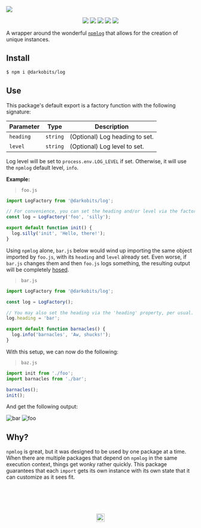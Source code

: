 <a href="#top" id="top">
  <img src="https://user-images.githubusercontent.com/441546/41699021-76157614-74d6-11e8-9ad0-13708b41176e.png" style="max-width: 100%">
</a>
<p align="center">
  <a href="https://www.npmjs.com/package/@darkobits/log"><img src="https://img.shields.io/npm/v/@darkobits/log.svg?style=flat-square"></a>
  <a href="https://travis-ci.org/darkobits/log"><img src="https://img.shields.io/travis/darkobits/log.svg?style=flat-square"></a>
  <a href="https://david-dm.org/darkobits/log"><img src="https://img.shields.io/david/darkobits/log.svg?style=flat-square"></a>
  <a href="https://github.com/conventional-changelog/standard-version"><img src="https://img.shields.io/badge/conventional%20commits-1.0.0-027dc6.svg?style=flat-square"></a>
  <a href="https://github.com/sindresorhus/xo"><img src="https://img.shields.io/badge/code_style-XO-e271a5.svg?style=flat-square"></a>
</p>

A wrapper around the wonderful [`npmlog`](https://github.com/npm/npmlog) that allows for the creation of unique instances.

## Install

```bash
$ npm i @darkobits/log
```

## Use

This package's default export is a factory function with the following signature:

|Parameter|Type|Description|
|---|---|---|
|`heading`|`string`|(Optional) Log heading to set.|
|`level`|`string`|(Optional) Log level to set.|

Log level will be set to `process.env.LOG_LEVEL` if set. Otherwise, it will use the `npmlog` default level, `info`.

**Example:**

> `foo.js`

```js
import LogFactory from '@darkobits/log';

// For convenience, you can set the heading and/or level via the factory function.
const log = LogFactory('foo', 'silly');

export default function init() {
  log.silly('init', 'Hello, there!');
}

```

Using `npmlog` alone, `bar.js` below would wind up importing the same object imported by `foo.js`, with its `heading` and `level` already set. Even worse, if `bar.js` changes them and then `foo.js` logs something, the resulting output will be completely [hosed](https://www.youtube.com/embed/hdBBq56T_Gc?autoplay=1&rel=0&modestbranding=1).


> `bar.js`

```js
import LogFactory from '@darkobits/log';

const log = LogFactory();

// You may also set the heading via the 'heading' property, per usual.
log.heading = 'bar';

export default function barnacles() {
  log.info('barnacles', 'Aw, shucks!');
}
```

With this setup, we can now do the following:

> `baz.js`

```js
import init from './foo';
import barnacles from './bar';

barnacles();
init();
```

And get the following output:

![bar](https://user-images.githubusercontent.com/441546/32649476-f9b915ca-c5ae-11e7-8bc8-9d7e2542640e.jpg)
![foo](https://user-images.githubusercontent.com/441546/32649473-f5303614-c5ae-11e7-871f-b7c8321ffd7c.jpg)

## Why?

`npmlog` is great, but it was designed to be used by one package at a time. When there are multiple packages that depend on `npmlog` in the same execution context, things get wonky rather quickly. This package guarantees that each `import` gets its own instance with its own state that it can customize as it sees fit.

## &nbsp;
<p align="center">
  <br>
  <img width="22" height="22" src="https://cloud.githubusercontent.com/assets/441546/25318539/db2f4cf2-2845-11e7-8e10-ef97d91cd538.png">
</p>

[npm-img]: https://img.shields.io/npm/v/@darkobits/log.svg?style=flat-square
[npm-url]: https://www.npmjs.com/package/@darkobits/log

[travis-img]: https://img.shields.io/travis/darkobits/log.svg?style=flat-square
[travis-url]: https://travis-ci.org/darkobits/log

[david-img]: https://img.shields.io/david/darkobits/log.svg?style=flat-square
[david-url]: https://david-dm.org/darkobits/log

[david-dev-img]: https://img.shields.io/david/dev/darkobits/log.svg?style=flat-square
[david-dev-url]: https://david-dm.org/darkobits/log?type=dev

[cc-img]: https://img.shields.io/badge/Conventional%20Commits-1.0.0-yellow.svg?style=flat-square
[cc-url]: https://github.com/conventional-changelog/standard-version

[xo-img]: https://img.shields.io/badge/code_style-XO-e271a5.svg?style=flat-square
[xo-url]: https://github.com/sindresorhus/xo
